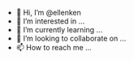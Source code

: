 - 👋 Hi, I’m @ellenken
- 👀 I’m interested in ...
- 🌱 I’m currently learning ...
- 💞️ I’m looking to collaborate on ...
- 📫 How to reach me ...

<!---
ellenken/ellenken is a ✨ special ✨ repository because its `README.md` (this file) appears on your GitHub profile.
You can click the Preview link to take a look at your changes.
--->
